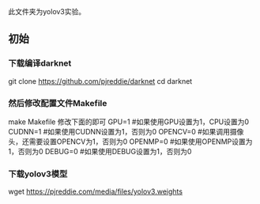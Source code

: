 此文件夹为yolov3实验。
## 初始
### 下载编译darknet
git clone https://github.com/pjreddie/darknet
cd darknet
### 然后修改配置文件Makefile
make Makefile 
修改下面的即可
GPU=1 #如果使用GPU设置为1，CPU设置为0
CUDNN=1  #如果使用CUDNN设置为1，否则为0
OPENCV=0 #如果调用摄像头，还需要设置OPENCV为1，否则为0
OPENMP=0  #如果使用OPENMP设置为1，否则为0
DEBUG=0  #如果使用DEBUG设置为1，否则为0
### 下载yolov3模型
wget https://pjreddie.com/media/files/yolov3.weights
